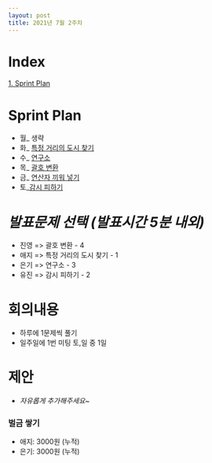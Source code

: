 ```yaml
---
layout: post
title: 2021년 7월 2주차
---
```


# Index

[1. Sprint Plan](#Sprint-Plan)



# Sprint Plan

- 월_ 생략
- 화_ [특정 거리의 도시 찾기](https://www.acmicpc.net/problem/18352)
- 수_ [연구소](https://www.acmicpc.net/problem/14502) 
- 목_ [괄호 변환](https://programmers.co.kr/learn/courses/30/lessons/60058) 
- 금_ [연산자 끼워 넣기](https://www.acmicpc.net/problem/14888)
- 토_[감시 피하기](https://www.acmicpc.net/problem/18428)



# _발표문제 선택 (발표시간 5분 내외)_

- 진영 =>   괄호 변환 - 4
- 애지 => 특정 거리의 도시 찾기 - 1
- 은기 => 연구소 - 3
- 유진 => 감시 피하기 - 2



# 회의내용

- 하루에 1문제씩 풀기
- 일주일에 1번 미팅 토,일 중 1일



# 제안

- _자유롭게 추가해주세요~_



### 벌금 쌓기

- 애지: 3000원 (누적)
- 은기: 3000원 (누적)
